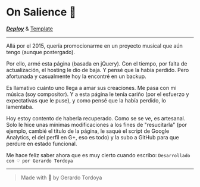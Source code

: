 # On Salience 🎼

***[Deploy](https://zherar7ordoya.github.io/v2015.github.io/)*** & [Template](https://tympanus.net/codrops/2011/04/11/circular-discography-template/)

---

Allá por el 2015, quería promocionarme en un proyecto musical que aún tengo (aunque postergado).

Por ello, armé esta página (basada en jQuery). Con el tiempo, por falta de actualización, el hosting le dio de baja. Y pensé que la había perdido. Pero afortunada y casualmente hoy la encontré en un backup.

Es llamativo cuánto uno llega a amar sus creaciones.
Me pasa con mi música (soy compositor).
Y a esta página le tenía cariño (por el esfuerzo y expectativas que le puse), y como pensé que la había perdido, lo lamentaba.

Hoy estoy contento de haberla recuperado. Como se se ve, es artesanal. Solo le hice unas mínimas modificaciones a los fines de "resucitarla" (por ejemplo, cambié el título de la página, le saqué el script de Google Analytics, el del perfil en G+, eso es todo) y la subo a GitHub para que perdure en estado funcional.

Me hace feliz saber ahora que es muy cierto cuando escribo: `Desarrollado con ♡ por Gerardo Tordoya`

---

> Made with 🧡 by Gerardo Tordoya
